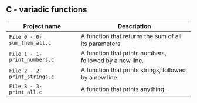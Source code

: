 ## C - variadic functions

| Project name | Description |
| ------------ | ----------- |
| `File 0 - 0-sum_them_all.c` | A function that returns the sum of all its parameters. |
| `File 1 - 1-print_numbers.c` | A function that prints numbers, followed by a new line. |
| `File 2 - 2-print_strings.c` | A function that prints strings, followed by a new line. |
| `File 3 - 3-print_all.c` | A function that prints anything. |
